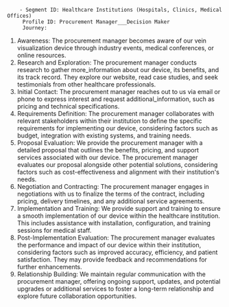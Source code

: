         - Segment ID: Healthcare Institutions (Hospitals, Clinics, Medical Offices)
         Profile ID: Procurement Manager___Decision Maker
         Journey:
  1. Awareness: The procurement manager becomes aware of our vein visualization device through industry events, medical conferences, or online resources.
  2. Research and Exploration: The procurement manager conducts research to gather more_information about our device, its benefits, and its track record. They explore our website, read case studies, and seek testimonials from other healthcare professionals.
  3. Initial Contact: The procurement manager reaches out to us via email or phone to express interest and request additional_information, such as pricing and technical specifications.
  4. Requirements Definition: The procurement manager collaborates with relevant stakeholders within their institution to define the specific requirements for implementing our device, considering factors such as budget, integration with existing systems, and training needs.
  5. Proposal Evaluation: We provide the procurement manager with a detailed proposal that outlines the benefits, pricing, and support services associated with our device. The procurement manager evaluates our proposal alongside other potential solutions, considering factors such as cost-effectiveness and alignment with their institution's needs.
  6. Negotiation and Contracting: The procurement manager engages in negotiations with us to finalize the terms of the contract, including pricing, delivery timelines, and any additional service agreements.
  7. Implementation and Training: We provide support and training to ensure a smooth implementation of our device within the healthcare institution. This includes assistance with installation, configuration, and training sessions for medical staff.
  8. Post-Implementation Evaluation: The procurement manager evaluates the performance and impact of our device within their institution, considering factors such as improved accuracy, efficiency, and patient satisfaction. They may provide feedback and recommendations for further enhancements.
  9. Relationship Building: We maintain regular communication with the procurement manager, offering ongoing support, updates, and potential upgrades or additional services to foster a long-term relationship and explore future collaboration opportunities.


